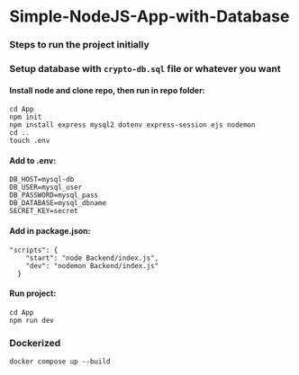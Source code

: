 # Simple-NodeJS-App-with-Database

### Steps to run the project initially

### Setup database with  `crypto-db.sql` file or whatever you want

#### Install node and clone repo, then run in repo folder:
```
cd App
npm init
npm install express mysql2 dotenv express-session ejs nodemon
cd ..
touch .env
```
#### Add to .env:
```
DB_HOST=mysql-db
DB_USER=mysql_user
DB_PASSWORD=mysql_pass
DB_DATABASE=mysql_dbname
SECRET_KEY=secret
```

#### Add in package.json:
```
"scripts": {
    "start": "node Backend/index.js",
    "dev": "nodemon Backend/index.js"
  }
```
#### Run project:
```
cd App
npm run dev
```

### Dockerized
```
docker compose up --build
```
